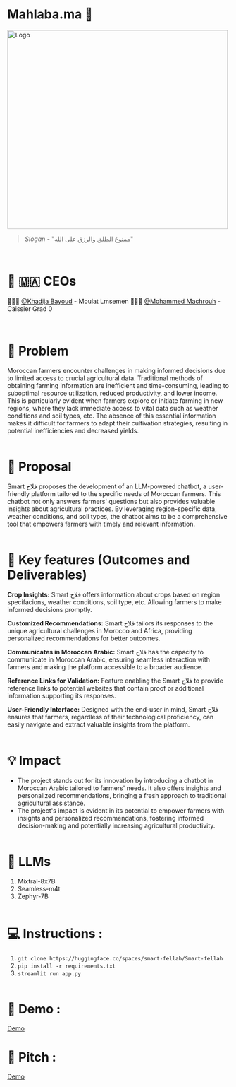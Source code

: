 # Mahlaba.ma 🥛

<img src="Smart-felah.png" alt="Logo" width="500" height="450">

> *Slogan* - "ممنوع الطلق والرزق على الله"
<br>

# 🌽 🇲🇦 CEOs

🧑🏻‍🌾 [@Khadija Bayoud](https://github.com/Khadija-Bayoud) - Moulat Lmsemen
👨🏻‍🌾 [@Mohammed Machrouh](https://github.com/medmac01) - Caissier Grad 0

<br>

# 👀 Problem

Moroccan farmers encounter challenges in making informed decisions due to limited access to crucial agricultural data. Traditional methods of obtaining farming information are inefficient and time-consuming, leading to suboptimal resource utilization, reduced productivity, and lower income. This is particularly evident when farmers explore or initiate farming in new regions, where they lack immediate access to vital data such as weather conditions and soil types, etc. The absence of this essential information makes it difficult for farmers to adapt their cultivation strategies, resulting in potential inefficiencies and decreased yields.
<br> <br>



# 💭 Proposal
Smart فلاح proposes the development of an LLM-powered chatbot, a user-friendly platform tailored to the specific needs of Moroccan farmers. This chatbot not only answers farmers' questions but also provides valuable insights about agricultural practices. By leveraging region-specific data, weather conditions, and soil types, the chatbot aims to be a comprehensive tool that empowers farmers with timely and relevant information.
<br> <br>

# 🔑 Key features (Outcomes and Deliverables)

**Crop Insights:** Smart فلاح offers information about crops based on region specifacions, weather conditions, soil type, etc. Allowing farmers to make informed decisions promptly.

**Customized Recommendations:** Smart فلاح tailors its responses to the unique agricultural challenges in Morocco and Africa, providing personalized recommendations for better outcomes.

**Communicates in Moroccan Arabic:** Smart فلاح has the capacity to communicate in Moroccan Arabic, ensuring seamless interaction with farmers and making the platform accessible to a broader audience.

**Reference Links for Validation:** Feature enabling the Smart فلاح to provide reference links to potential websites that contain proof or additional information supporting its responses.

**User-Friendly Interface:** Designed with the end-user in mind, Smart فلاح ensures that farmers, regardless of their technological proficiency, can easily navigate and extract valuable insights from the platform.
<br> <br>


# 💡 Impact
- The project stands out for its innovation by introducing a chatbot in Moroccan Arabic tailored to farmers' needs. It also offers insights and personalized recommendations, bringing a fresh approach to traditional agricultural assistance.
- The project's impact is evident in its potential to empower farmers with insights and personalized recommendations, fostering informed decision-making and potentially increasing agricultural productivity.
<br> <br>


# 🤖 LLMs
1. Mixtral-8x7B
2. Seamless-m4t
3. Zephyr-7B
<br> <br>


# 💻 Instructions :
1. `git clone https://huggingface.co/spaces/smart-fellah/Smart-fellah`
2. `pip install -r requirements.txt`
3. `streamlit run app.py`
<br> <br>


# 🎤 Demo :
[Demo](https://www.youtube.com/watch?v=rl1Mk5WjsR4)

# 🎤 Pitch :
[Demo](https://www.youtube.com/watch?v=vME1PF99Awg)





